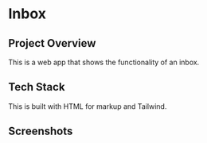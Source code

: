 # Inbox
## Project Overview 
This is a web app that shows the functionality of an inbox.
## Tech Stack
This is built with HTML for markup and Tailwind.
## Screenshots